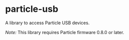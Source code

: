# particle-usb

A library to access Particle USB devices.

*Note:* This library requires Particle firmware 0.8.0 or later.
